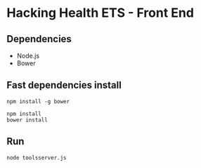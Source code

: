 Hacking Health ETS - Front End
==============================


Dependencies
------------

- Node.js
- Bower


Fast dependencies install
--------------------------

    npm install -g bower
    
    npm install
    bower install
    
Run
---

    node toolsserver.js